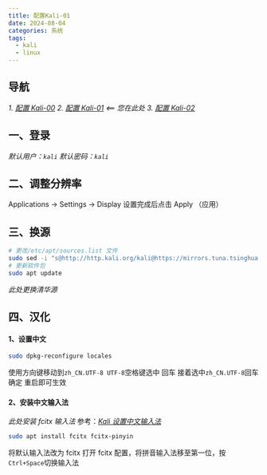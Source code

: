 ```yaml
---
title: 配置Kali-01
date: 2024-08-04
categories: 系统
tags:
  - kali
  - linux
---
```

## 导航
*1. [配置 Kali-00](https://tianze-ya.github.io/blog/system/linux/kali/kali-config-00/)*
*2. [配置 Kali-01](https://tianze-ya.github.io/blog/system/linux/kali/kali-config-01/)                     <== 您在此处*
*3. [配置 Kali-02](https://tianze-ya.github.io/blog/system/linux/kali/kali-config-02/)*

## 一、登录
*默认用户：`kali`
默认密码：`kali`*

## 二、调整分辨率
Applications -> Settings -> Display
设置完成后点击 Apply （应用）

## 三、换源
```bash
# 更改/etc/apt/sources.list 文件
sudo sed -i "s@http://http.kali.org/kali@https://mirrors.tuna.tsinghua.edu.cn/kali@g" /etc/apt/sources.list
# 更新软件包
sudo apt update
```
*此处更换清华源*

## 四、汉化
#### 1、设置中文
```bash
sudo dpkg-reconfigure locales
```
使用方向键移动到`zh_CN.UTF-8 UTF-8`空格键选中 回车
接着选中`zh_CN.UTF-8`回车确定
重启即可生效

#### 2、安装中文输入法
*此处安装 fcitx 输入法*
参考：*[Kali 设置中文输入法 ](https://blog.csdn.net/weixin_43550772/article/details/139817468)*
```bash
sudo apt install fcitx fcitx-pinyin
```
将默认输入法改为 fcitx
打开 fcitx 配置，将拼音输入法移至第一位，按`Ctrl+Space`切换输入法
